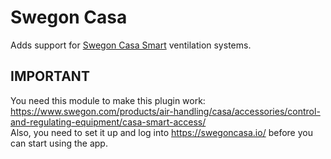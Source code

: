# Swegon Casa

Adds support for [Swegon Casa Smart](https://www.swegon.com/uk/products/air-handling/all-casa-units/) ventilation systems.

## IMPORTANT
You need this module to make this plugin work: https://www.swegon.com/products/air-handling/casa/accessories/control-and-regulating-equipment/casa-smart-access/  
Also, you need to set it up and log into https://swegoncasa.io/ before you can start using the app.

